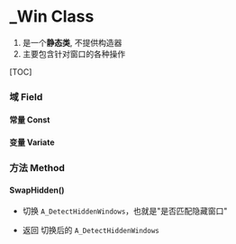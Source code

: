 # _Win Class

1.  是一个**静态类**, 不提供构造器
2.  主要包含针对窗口的各种操作
    

[TOC]

### 域 Field

#### 常量 Const

#### 变量 Variate

### 方法 Method

#### SwapHidden()

- 切换 `A_DetectHiddenWindows`，也就是"是否匹配隐藏窗口"

- 返回 切换后的 `A_DetectHiddenWindows`

  